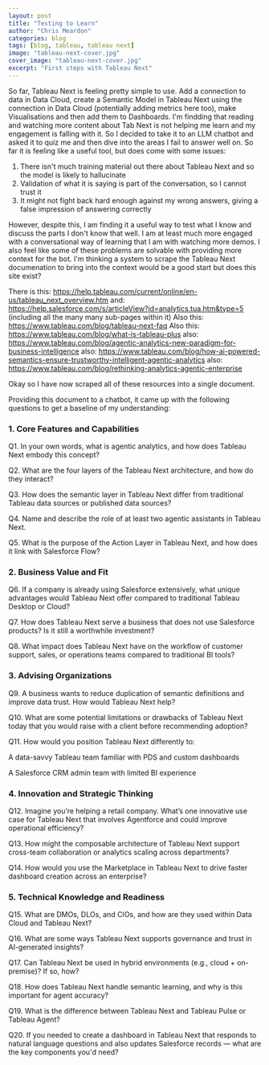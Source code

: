 ```yaml
---
layout: post
title: "Testing to Learn"
author: "Chris Meardon"
categories: blog
tags: [blog, tableau, tableau next]
image: "tableau-next-cover.jpg"
cover_image: "tableau-next-cover.jpg"
excerpt: "First steps with Tableau Next"
---
```


So far, Tableau Next is feeling pretty simple to use. Add a connection to data in Data Cloud, create a Semantic Model in Tableau Next using the connection in Data Cloud (potentially adding metrics here too), make Visualisations and then add them to Dashboards. I'm findding that reading and watching more content about Tab Next is not helping me learn and my engagement is falling with it. So I decided to take it to an LLM chatbot and asked it to quiz me and then dive into the areas I fail to answer well on. So far it is feeling like a useful tool, but does come with some issues:

1. There isn't much training material out there about Tableau Next and so the model is likely to hallucinate
2. Validation of what it is saying is part of the conversation, so I cannot trust it
3. It might not fight back hard enough against my wrong answers, giving a false impression of answering correctly

However, despite this, I am finding it a useful way to test what I know and discuss the parts I don't know that well. I am at least much more engaged with a conversational way of learning that I am with watching more demos. I also feel like some of these problems are solvable with providing more context for the bot. I'm thinking a system to scrape the Tableau Next documenation to bring into the context would be a good start but does this site exist?

There is this: https://help.tableau.com/current/online/en-us/tableau_next_overview.htm
and: https://help.salesforce.com/s/articleView?id=analytics.tua.htm&type=5 (including all the many many sub-pages within it)
Also this: https://www.tableau.com/blog/tableau-next-faq
Also this: https://www.tableau.com/blog/what-is-tableau-plus
also: https://www.tableau.com/blog/agentic-analytics-new-paradigm-for-business-intelligence
also: https://www.tableau.com/blog/how-ai-powered-semantics-ensure-trustworthy-intelligent-agentic-analytics
also: https://www.tableau.com/blog/rethinking-analytics-agentic-enterprise

Okay so I have now scraped all of these resources into a single document.

Providing this document to a chatbot, it came up with the following questions to get a baseline of my understanding:

### 1. Core Features and Capabilities

Q1. In your own words, what is agentic analytics, and how does Tableau Next embody this concept?

Q2. What are the four layers of the Tableau Next architecture, and how do they interact?

Q3. How does the semantic layer in Tableau Next differ from traditional Tableau data sources or published data sources?

Q4. Name and describe the role of at least two agentic assistants in Tableau Next.

Q5. What is the purpose of the Action Layer in Tableau Next, and how does it link with Salesforce Flow?

### 2. Business Value and Fit

Q6. If a company is already using Salesforce extensively, what unique advantages would Tableau Next offer compared to traditional Tableau Desktop or Cloud?

Q7. How does Tableau Next serve a business that does not use Salesforce products? Is it still a worthwhile investment?

Q8. What impact does Tableau Next have on the workflow of customer support, sales, or operations teams compared to traditional BI tools?

### 3. Advising Organizations

Q9. A business wants to reduce duplication of semantic definitions and improve data trust. How would Tableau Next help?

Q10. What are some potential limitations or drawbacks of Tableau Next today that you would raise with a client before recommending adoption?

Q11. How would you position Tableau Next differently to:

A data-savvy Tableau team familiar with PDS and custom dashboards

A Salesforce CRM admin team with limited BI experience

### 4. Innovation and Strategic Thinking

Q12. Imagine you’re helping a retail company. What’s one innovative use case for Tableau Next that involves Agentforce and could improve operational efficiency?

Q13. How might the composable architecture of Tableau Next support cross-team collaboration or analytics scaling across departments?

Q14. How would you use the Marketplace in Tableau Next to drive faster dashboard creation across an enterprise?

### 5. Technical Knowledge and Readiness

Q15. What are DMOs, DLOs, and CIOs, and how are they used within Data Cloud and Tableau Next?

Q16. What are some ways Tableau Next supports governance and trust in AI-generated insights?

Q17. Can Tableau Next be used in hybrid environments (e.g., cloud + on-premise)? If so, how?

Q18. How does Tableau Next handle semantic learning, and why is this important for agent accuracy?

Q19. What is the difference between Tableau Next and Tableau Pulse or Tableau Agent?

Q20. If you needed to create a dashboard in Tableau Next that responds to natural language questions and also updates Salesforce records — what are the key components you'd need?
